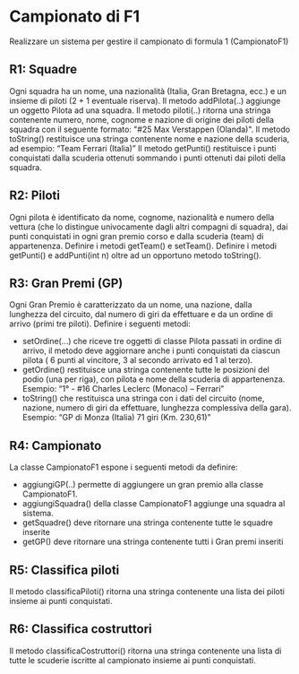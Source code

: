 # Campionato di F1
Realizzare un sistema per gestire il campionato di formula 1 (CampionatoF1)

## R1: Squadre
Ogni squadra ha un nome, una nazionalità (Italia, Gran Bretagna, ecc.) e un insieme di piloti (2 + 1 eventuale riserva).
Il metodo addPilota(..) aggiunge un oggetto Pilota ad una squadra.
Il metodo piloti(..) ritorna una stringa contenente numero, nome, cognome e nazione di origine dei piloti della squadra con il seguente formato: "#25 Max Verstappen (Olanda)". 
Il metodo toString() restituisce una stringa contenente nome e nazione della scuderia, ad esempio: “Team Ferrari (Italia)”
Il metodo getPunti() restituisce i punti conquistati dalla scuderia ottenuti sommando i punti ottenuti dai piloti della squadra.

## R2: Piloti
Ogni pilota è identificato da nome, cognome, nazionalità e numero della vettura (che lo distingue univocamente dagli altri compagni di squadra), dai punti conquistati in ogni gran premio corso e dalla scuderia (team) di appartenenza. Definire i metodi getTeam() e setTeam(). Definire i metodi getPunti() e addPunti(int n) oltre ad un opportuno metodo toString().
 
## R3: Gran Premi (GP)
Ogni Gran Premio è caratterizzato da un nome, una nazione, dalla lunghezza del circuito, dal numero di giri da effettuare e da un ordine di arrivo (primi tre piloti).
Definire i seguenti metodi:
- setOrdine(…) che riceve tre oggetti di classe Pilota passati in ordine di arrivo, il metodo deve aggiornare anche i punti conquistati da ciascun pilota ( 6 punti al vincitore, 3 al secondo arrivato ed 1 al terzo).
- getOrdine() restituisce una stringa contenente tutte le posizioni del podio (una per  riga), con pilota e nome della scuderia di appartenenza. 
	Esempio:  “1° - #16 Charles Leclerc (Monaco) – Ferrari”
- toString() che restituisca una stringa con i dati del circuito (nome, nazione, numero di giri da effettuare, lunghezza complessiva della gara). 
	Esempio: “GP di Monza (Italia) 71 giri (Km. 230,61)”

## R4: Campionato
La classe CampionatoF1 espone i seguenti metodi da definire:
 - aggiungiGP(..) permette di aggiungere un gran premio alla classe CampionatoF1. 
- aggiungiSquadra() della classe CampionatoF1 aggiunge una squadra al sistema.
- getSquadre() deve ritornare una stringa contenente tutte le squadre inserite
- getGP() deve ritornare una stringa contenente tutti i Gran premi inseriti

## R5: Classifica piloti
Il metodo classificaPiloti() ritorna una stringa contenente una lista dei piloti insieme ai punti conquistati.

## R6: Classifica costruttori
Il metodo classificaCostruttori() ritorna una stringa contenente una lista di tutte le scuderie iscritte al campionato insieme ai punti conquistati.
